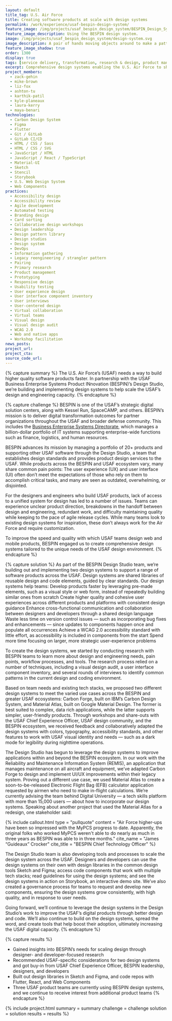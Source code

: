 ```yaml
---
layout: default
title_tag: U.S. Air Force
title: Creating software products at scale with design systems
permalink: /work/experience/usaf-bespin-design-system/
feature_image: /img/projects/usaf_bespin_design_system/BESPIN_Design_System.gif
feature_image_description: Using the BESPIN design system.
image: /img/projects/usaf_bespin_design_system/design-system.svg
image_description: A pair of hands moving objects around to make a pattern.
feature_image_shadow: true
order: 1300
display: true
tags: [service delivery, transformation, research & design, product management, software delivery, legacy modernization, defense, air force, maya benari, zack gehin, liz fox, karthik patil, laura kerry, ashton tu, kyle planeaux, mike brown]
excerpt: Comprehensive design systems enabling the U.S. Air Force to ship software products to users with greater speed and quality.
project_members:
  - zack-gehin
  - mike-brown
  - liz-fox
  - ashton-tu
  - karthik-patil
  - kyle-planeaux
  - laura-kerry
  - maya-benari
technologies:
  - Carbon Design System
  - Figma
  - Flutter
  - Git / GitLab
  - GitLab CI/CD
  - HTML / CSS / Sass
  - HTML / CSS / SVG
  - JavaScript / HTML
  - JavaScript / React / TypeScript
  - Material-UI
  - Sketch
  - Stencil
  - Storybook
  - U.S. Web Design System
  - Web Components
practices:
  - Accessibility design
  - Accessibility review
  - Agile development
  - Automated testing
  - Branding design
  - Card sorting
  - Collaborative design workshops
  - Design leadership
  - Design pattern library
  - Design studios
  - Design system
  - DevOps
  - Information gathering
  - Legacy reengineering / strangler pattern
  - Pairing
  - Primary research
  - Product management
  - Prototyping
  - Responsive design
  - Usability testing
  - User experience design
  - User interface component inventory
  - User interviews
  - User-centered design
  - Virtual collaboration
  - Virtual teams
  - Visual design
  - Visual design audit
  - WCAG 2.0
  - Web and native apps
  - Workshop facilitation
news_posts:
project_url:
project_cta:
source_code_url:
---
```


{% capture summary %}
The U.S. Air Force’s (USAF) needs a way to build higher quality software products faster. In partnership with the USAF Business Enterprise Systems Product INnovation (BESPIN)’s Design Studio, we’re building and implementing design systems to help scale the USAF’s design and engineering capacity.
{% endcapture %}

{% capture challenge %}
BESPIN is one of the USAF’s strategic digital solution centers, along with Kessel Run, SpaceCAMP, and others. BESPIN’s mission is to deliver digital transformation outcomes for partner organizations throughout the USAF and broader defense community. This includes the [Business Enterprise Systems Directorate](https://www.airforcebes.af.mil/),
which manages a billion-dollar portfolio of IT systems supporting enterprise-wide functions such as finance, logistics, and human resources.

BESPIN advances its mission by managing a portfolio of 20+ products and supporting other USAF software through the Design Studio, a team that establishes design standards and provides product design services to the USAF.  While products across the BESPIN and USAF ecosystem vary, many share common pain points: The user experience (UX) and user interface (UI) often don’t meet the expectations of those who rely on them to accomplish critical tasks, and many are seen as outdated, overwhelming, or disjointed. 

For the designers and engineers who build USAF products, lack of access to a unified system for design has led to a number of issues. Teams can experience unclear product direction, breakdowns in the handoff between design and engineering, redundant work, and difficulty maintaining quality while keeping to the pace of agile release cycles. While many teams look to existing design systems for inspiration, these don’t always work for the Air Force and require customization. 

To improve the speed and quality with which USAF teams design web and mobile products, BESPIN engaged us to create comprehensive design systems tailored to the unique needs of the USAF design environment.
{% endcapture %}

{% capture solution %}
As part of the BESPIN Design Studio team, we’re building out and implementing two design systems to support a range of software products across the USAF. Design systems are shared libraries of reusable design and code elements, guided by clear standards. Our design systems help teams:
Develop products faster by leveraging pre-made elements, such as a visual style or web form, instead of repeatedly building similar ones from scratch
Create higher quality and cohesive user experiences across different products and platforms with consistent design guidance
Enhance cross-functional communication and collaboration between designers and developers through a shared design language
Waste less time on version control issues — such as incorporating bug fixes and enhancements — since updates to components happen once and populate all occurrences
Achieve a WCAG 2.0 accessibility standard with little effort, as accessibility is included in components from the start
Spend more time focusing on larger, more strategic user-experience problems

To create the design systems, we started by conducting research with BESPIN teams to learn more about design and engineering needs, pain points, workflow processes, and tools. The research process relied on a number of techniques, including a visual design audit, a user interface component inventory, and several rounds of interviews to identify common patterns in the current design and coding environment. 

Based on team needs and existing tech stacks, we proposed two different design systems to meet the varied use cases across the BESPIN and greater USAF ecosystems: Carbon Forge, built on IBM’s Carbon Design System, and Material Atlas, built on Google Material Design. The former is best suited to complex, data rich applications, while the latter supports simpler, user-friendly products. Through workshops and share-outs with the USAF Chief Experience Officer, USAF design community, and the BESPIN ecosystem, we received feedback and collaboratively adapted the design systems with colors, typography, accessibility standards, and other features to work with USAF visual identity and needs — such as a dark mode for legibility during nighttime operations.

The Design Studio has begun to leverage the design systems to improve applications within and beyond the BESPIN ecosystem. In our work with the Reliability and Maintenance Information System (REMIS), an application that manages maintenance on all aircraft and equipment, we’ve adapted Carbon Forge to design and implement UI/UX improvements within their legacy system. Proving out a different use case, we used Material Atlas to create a soon-to-be-released Electronic Flight Bag (EFB) calculator application requested by airmen who need to make in-flight calculations. We’re currently advising the team behind Digital University — a tech skills platform with more than 15,000 users — about how to incorporate our design systems. Speaking about another project that used the Material Atlas for a redesign, one stakeholder said:

{% include callout.html type = "pullquote" content = "Air Force higher-ups have been so impressed with the MyPCS progress to date. Apparently, the original folks who worked MyPCS weren't able to do nearly as much in three years as BESPIN was able to in three months." cite_name = "James “Guideaux” Crocker" cite_title = "BESPIN Chief Technology Officer" %}

The Design Studio team is also developing tools and processes to scale the design system across the USAF. Designers and developers can use the design systems on their own with design libraries in the common design tools Sketch and Figma; access code components that work with multiple tech stacks; read guidelines for using the design systems; and see the design systems in action on Storybook, an interactive demo site. We’ve also created a governance process for teams to request and develop new components, ensuring the design systems grow consistently, with high quality, and in response to user needs. 

Going forward, we’ll continue to leverage the design systems in the Design Studio’s work to improve the USAF’s digital products through better design and code. We’ll also continue to build on the design systems, spread the word, and create tools that help boost their adoption, ultimately increasing the USAF digital capacity.
{% endcapture %}

{% capture results %}
- Gained insights into BESPIN’s needs for scaling design through designer- and developer-focused research
- Recommended USAF-specific considerations for two design systems and got buy-in from USAF Chief Experience Officer, BESPIN leadership, designers, and developers
- Built out design libraries in Sketch and Figma, and code repos with Flutter, React, and Web Components
- Three USAF product teams are currently using BESPIN design systems, and we continue to receive interest from additional product teams
{% endcapture %}

{% include project.html
  summary = summary
  challenge = challenge
  solution = solution
  results = results
%}
